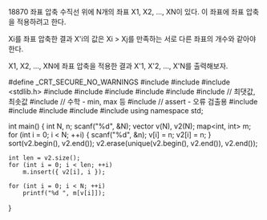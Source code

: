 18870 좌표 압축
수직선 위에 N개의 좌표 X1, X2, ..., XN이 있다. 이 좌표에 좌표 압축을 적용하려고 한다.

Xi를 좌표 압축한 결과 X'i의 값은 Xi > Xj를 만족하는 서로 다른 좌표의 개수와 같아야 한다.

X1, X2, ..., XN에 좌표 압축을 적용한 결과 X'1, X'2, ..., X'N를 출력해보자.



#define _CRT_SECURE_NO_WARNINGS
#include <numeric>
#include <cstdio>
#include <stdlib.h>
#include <iostream>
#include <cstring>
#include <string>
#include <algorithm>
#include <vector>
#include <climits>   // 최댓값, 최솟값
#include <cmath>   // 수학 - min, max 등
#include <cassert>   // assert - 오류 검출용
#include <queue>
#include <stack>
#include <deque>
#include <map>
#include <set>
using namespace std;

int main() {
	int N, n;
	scanf("%d", &N);
	vector<int> v(N), v2(N);
	map<int, int> m;
	for (int i = 0; i < N; ++i) {
		scanf("%d", &n);
		v[i] = n;
		v2[i] = n;
	}
	sort(v2.begin(), v2.end());
	v2.erase(unique(v2.begin(), v2.end()), v2.end());

	int len = v2.size();
	for (int i = 0; i < len; ++i)
		m.insert({ v2[i], i });

	for (int i = 0; i < N; ++i)
		printf("%d ", m[v[i]]);
}
